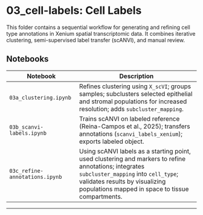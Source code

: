 # 03_cell-labels: Cell Labels

This folder contains a sequential workflow for generating and refining cell type annotations in Xenium spatial transcriptomic data. It combines iterative clustering, semi-supervised label transfer (scANVI), and manual review.


## Notebooks

| Notebook                        | Description |
|---------------------------------|-------------|
| `03a_clustering.ipynb`          | Refines clustering using `X_scVI`; groups samples; subclusters selected epithelial and stromal populations for increased resolution; adds `subcluster_mapping`. |
| `03b_scanvi-labels.ipynb`       | Trains scANVI on labeled reference (Reina-Campos et al., 2025); transfers annotations (`scanvi_labels_xenium`); exports labeled object. |
| `03c_refine-annotations.ipynb`  | Using scANVI labels as a starting point, used clustering and markers to refine annotations; integrates `subcluster_mapping` into `cell_type`; validates results by visualizing populations mapped in space to tissue compartments. |
---
